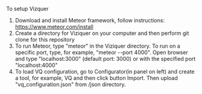 To setup Vizquer

1. Download and install Meteor framework, follow instructions: https://www.meteor.com/install
2. Create a directory for Viziquer on your computer and then perform git clone for this repository
3. To run Meteor, type "meteor" in the Viziquer directory. To run on a specific port, type, for example, "meteor --port 4000".
   Open browser and type "localhost:3000" (default port: 3000) or with the specified port "localhost:4000"
4. To load VQ configuration, go to Configurator(in panel on left) and create a tool, for example, VQ and then click button Import. Then upload "vq_configuration.json" from /json directory.



